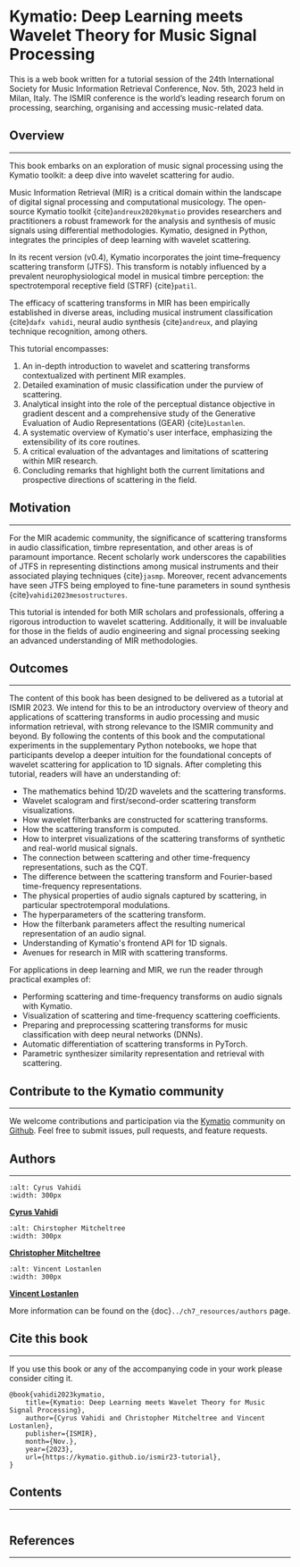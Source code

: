 # Kymatio: Deep Learning meets Wavelet Theory for Music Signal Processing

This is a web book written for a tutorial session of the 24th International Society for Music Information Retrieval Conference, Nov. 5th, 2023 held in Milan, Italy. The ISMIR conference is the world’s leading research forum on processing, searching, organising and accessing music-related data.

## Overview
-----------

This book embarks on an exploration of music signal processing using the Kymatio toolkit: a deep dive into wavelet scattering for audio.

Music Information Retrieval (MIR) is a critical domain within the landscape of digital signal processing and computational musicology. The open-source Kymatio toolkit {cite}`andreux2020kymatio` provides researchers and practitioners a robust framework for the analysis and synthesis of music signals using differential methodologies. Kymatio, designed in Python, integrates the principles of deep learning with wavelet scattering.

In its recent version (v0.4), Kymatio incorporates the joint time–frequency scattering transform (JTFS). This transform is notably influenced by a prevalent neurophysiological model in musical timbre perception: the spectrotemporal receptive field (STRF) {cite}`patil`.

The efficacy of scattering transforms in MIR has been empirically established in diverse areas, including musical instrument classification {cite}`dafx vahidi`, neural audio synthesis {cite}`andreux`, and playing technique recognition, among others.

This tutorial encompasses:

1. An in-depth introduction to wavelet and scattering transforms contextualized with pertinent MIR examples.
2. Detailed examination of music classification under the purview of scattering.
3. Analytical insight into the role of the perceptual distance objective in gradient descent and a comprehensive study of the Generative Evaluation of Audio Representations (GEAR) {cite}`Lostanlen`.
4. A systematic overview of Kymatio's user interface, emphasizing the extensibility of its core routines.
5. A critical evaluation of the advantages and limitations of scattering within MIR research.
6. Concluding remarks that highlight both the current limitations and prospective directions of scattering in the field.

## Motivation
-------------
For the MIR academic community, the significance of scattering transforms in audio classification, timbre representation, and other areas is of paramount importance. Recent scholarly work underscores the capabilities of JTFS in representing distinctions among musical instruments and their associated playing techniques {cite}`jasmp`. Moreover, recent advancements have seen JTFS being employed to fine-tune parameters in sound synthesis {cite}`vahidi2023mesostructures`.

This tutorial is intended for both MIR scholars and professionals, offering a rigorous introduction to wavelet scattering. Additionally, it will be invaluable for those in the fields of audio engineering and signal processing seeking an advanced understanding of MIR methodologies.

## Outcomes
-----------
The content of this book has been designed to be delivered as a tutorial at ISMIR 2023. 
We intend for this to be an introductory overview of theory and applications of scattering transforms in audio processing and music information retrieval, with strong relevance to the ISMIR community and beyond.
By following the contents of this book and the computational experiments in the supplementary Python notebooks, we hope that participants
develop a deeper intuition for the foundational concepts of wavelet scattering for application to 1D signals. 
After completing this tutorial, readers will have an understanding of:

* The mathematics behind 1D/2D wavelets and the scattering transforms.
* Wavelet scalogram and first/second-order scattering transform visualizations.
* How wavelet filterbanks are constructed for scattering transforms.
* How the scattering transform is computed.
* How to interpret visualizations of the scattering transforms of synthetic and real-world musical signals.
* The connection between scattering and other time-frequency representations, such as the CQT.
* The difference between the scattering transform and Fourier-based time-frequency representations.
* The physical properties of audio signals captured by scattering, in particular spectrotemporal modulations.
* The hyperparameters of the scattering transform.
* How the filterbank parameters affect the resulting numerical representation of an audio signal.
* Understanding of Kymatio's frontend API for 1D signals. 
* Avenues for research in MIR with scattering transforms.

For applications in deep learning and MIR, we run the reader through practical examples of: 

* Performing scattering and time-frequency transforms on audio signals with Kymatio.
* Visualization of scattering and time-frequency scattering coefficients.
* Preparing and preprocessing scattering transforms for music classification with deep neural networks (DNNs).
* Automatic differentiation of scattering transforms in PyTorch.
* Parametric synthesizer similarity representation and retrieval with scattering.

## Contribute to the Kymatio community
--------------------------------------
We welcome contributions and participation via the [Kymatio](kymat.io) community on [Github](https://github.com/kymatio/kymatio).
Feel free to submit issues, pull requests, and feature requests.

## Authors
----------

```{image} /assets/cv.jpeg
:alt: Cyrus Vahidi
:width: 300px
```
[**Cyrus Vahidi**](https://www.twitter.com/cyrusasfa) 


```{image} /assets/cm.jpeg
:alt: Chirstopher Mitcheltree
:width: 300px
```
[**Christopher Mitcheltree**](https://www.twitter.com/frozenmango)

```{image} /assets/vl.jpeg
:alt: Vincent Lostanlen
:width: 300px
```
[**Vincent Lostanlen**](https://lostanlencom)

More information can be found on the {doc}`../ch7_resources/authors` page.

## Cite this book
-----------------
If you use this book or any of the accompanying code in your work please consider citing it.

```
@book{vahidi2023kymatio,
    title={Kymatio: Deep Learning meets Wavelet Theory for Music Signal Processing},
    author={Cyrus Vahidi and Christopher Mitcheltree and Vincent Lostanlen},
    publisher={ISMIR},
    month={Nov.},
    year={2023},
    url={https://kymatio.github.io/ismir23-tutorial},
}
```

## Contents
-----------
```{tableofcontents}
```

## References
-----------
```{bibliography}
```
